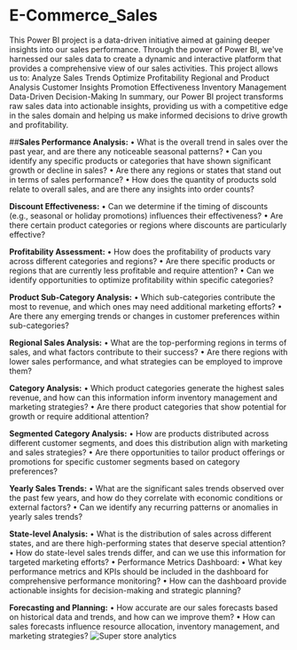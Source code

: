 # E-Commerce_Sales
This Power BI project is a data-driven initiative aimed at gaining deeper insights into our sales performance. Through the power of Power BI, we've harnessed our sales data to create a dynamic and interactive platform that provides a comprehensive view of our sales activities.
This project allows us to:
Analyze Sales Trends
Optimize Profitability
Regional and Product Analysis
Customer Insights
Promotion Effectiveness
Inventory Management
Data-Driven Decision-Making
In summary, our Power BI project transforms raw sales data into actionable insights, providing us with a competitive edge in the sales domain and helping us make informed decisions to drive growth and profitability.

##**Sales Performance Analysis:**
•	What is the overall trend in sales over the past year, and are there any noticeable seasonal patterns?
•	Can you identify any specific products or categories that have shown significant growth or decline in sales?
•	Are there any regions or states that stand out in terms of sales performance?
•	How does the quantity of products sold relate to overall sales, and are there any insights into order counts?

**Discount Effectiveness:**
•	Can we determine if the timing of discounts (e.g., seasonal or holiday promotions) influences their effectiveness?
•	Are there certain product categories or regions where discounts are particularly effective?

**Profitability Assessment:**
•	How does the profitability of products vary across different categories and regions?
•	Are there specific products or regions that are currently less profitable and require attention?
•	Can we identify opportunities to optimize profitability within specific categories?

**Product Sub-Category Analysis:**
•	Which sub-categories contribute the most to revenue, and which ones may need additional marketing efforts?
•	Are there any emerging trends or changes in customer preferences within sub-categories?

**Regional Sales Analysis:**
•	What are the top-performing regions in terms of sales, and what factors contribute to their success?
•	Are there regions with lower sales performance, and what strategies can be employed to improve them?

**Category Analysis:**
•	Which product categories generate the highest sales revenue, and how can this information inform inventory management and marketing strategies?
•	Are there product categories that show potential for growth or require additional attention?

**Segmented Category Analysis:**
•	How are products distributed across different customer segments, and does this distribution align with marketing and sales strategies?
•	Are there opportunities to tailor product offerings or promotions for specific customer segments based on category preferences?

**Yearly Sales Trends:**
•	What are the significant sales trends observed over the past few years, and how do they correlate with economic conditions or external factors?
•	Can we identify any recurring patterns or anomalies in yearly sales trends?

**State-level Analysis:**
•	What is the distribution of sales across different states, and are there high-performing states that deserve special attention?
•	How do state-level sales trends differ, and can we use this information for targeted marketing efforts?
•	Performance Metrics Dashboard:
•	What key performance metrics and KPIs should be included in the dashboard for comprehensive performance monitoring?
•	How can the dashboard provide actionable insights for decision-making and strategic planning?

**Forecasting and Planning:**
•	How accurate are our sales forecasts based on historical data and trends, and how can we improve them?
•	How can sales forecasts influence resource allocation, inventory management, and marketing strategies?
![Super store analytics](https://github.com/SMalhotra563/E-Commerce_Sales/assets/147312244/b9234ac4-6967-4975-99dc-6fc9adf7ec53)

